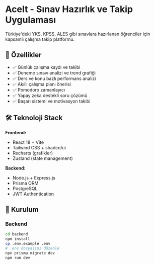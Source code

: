 # AceIt - Sınav Hazırlık ve Takip Uygulaması

Türkiye'deki YKS, KPSS, ALES gibi sınavlara hazırlanan öğrenciler için kapsamlı çalışma takip platformu.

## 🎯 Özellikler

- ✅ Günlük çalışma kaydı ve takibi
- ✅ Deneme sınavı analizi ve trend grafiği
- ✅ Ders ve konu bazlı performans analizi
- ✅ Akıllı çalışma planı önerisi
- ✅ Pomodoro zamanlayıcı
- ✅ Yapay zeka destekli soru çözümü
- ✅ Başarı sistemi ve motivasyon takibi

## 🛠️ Teknoloji Stack

**Frontend:**
- React 18 + Vite
- Tailwind CSS + shadcn/ui
- Recharts (grafikler)
- Zustand (state management)

**Backend:**
- Node.js + Express.js
- Prisma ORM
- PostgreSQL
- JWT Authentication

## 🚀 Kurulum

### Backend
```bash
cd backend
npm install
cp .env.example .env
# .env dosyasını düzenle
npx prisma migrate dev
npm run dev